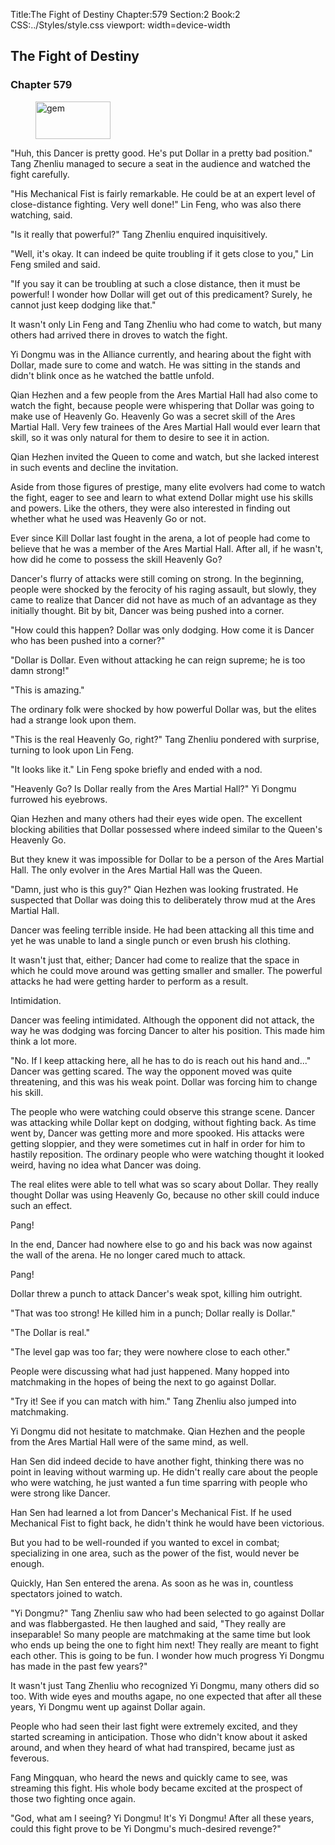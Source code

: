 Title:The Fight of Destiny 
Chapter:579 
Section:2 
Book:2 
CSS:../Styles/style.css 
viewport: width=device-width
  
## The Fight of Destiny
### Chapter 579 
<figure>
	<img src="../Images/gem.gif" alt="gem" id="gem" width="120" height="60" />
</figure>
  

  
  "Huh, this Dancer is pretty good. He's put Dollar in a pretty bad position." Tang Zhenliu managed to secure a seat in the audience and watched the fight carefully.

"His Mechanical Fist is fairly remarkable. He could be at an expert level of close-distance fighting. Very well done!" Lin Feng, who was also there watching, said.

"Is it really that powerful?" Tang Zhenliu enquired inquisitively.

"Well, it's okay. It can indeed be quite troubling if it gets close to you," Lin Feng smiled and said.

"If you say it can be troubling at such a close distance, then it must be powerful! I wonder how Dollar will get out of this predicament? Surely, he cannot just keep dodging like that."

It wasn't only Lin Feng and Tang Zhenliu who had come to watch, but many others had arrived there in droves to watch the fight.

Yi Dongmu was in the Alliance currently, and hearing about the fight with Dollar, made sure to come and watch. He was sitting in the stands and didn't blink once as he watched the battle unfold.

Qian Hezhen and a few people from the Ares Martial Hall had also come to watch the fight, because people were whispering that Dollar was going to make use of Heavenly Go. Heavenly Go was a secret skill of the Ares Martial Hall. Very few trainees of the Ares Martial Hall would ever learn that skill, so it was only natural for them to desire to see it in action.

Qian Hezhen invited the Queen to come and watch, but she lacked interest in such events and decline the invitation.

Aside from those figures of prestige, many elite evolvers had come to watch the fight, eager to see and learn to what extend Dollar might use his skills and powers. Like the others, they were also interested in finding out whether what he used was Heavenly Go or not.

Ever since Kill Dollar last fought in the arena, a lot of people had come to believe that he was a member of the Ares Martial Hall. After all, if he wasn't, how did he come to possess the skill Heavenly Go?

Dancer's flurry of attacks were still coming on strong. In the beginning, people were shocked by the ferocity of his raging assault, but slowly, they came to realize that Dancer did not have as much of an advantage as they initially thought. Bit by bit, Dancer was being pushed into a corner.

"How could this happen? Dollar was only dodging. How come it is Dancer who has been pushed into a corner?"

"Dollar is Dollar. Even without attacking he can reign supreme; he is too damn strong!"

"This is amazing."

The ordinary folk were shocked by how powerful Dollar was, but the elites had a strange look upon them.

"This is the real Heavenly Go, right?" Tang Zhenliu pondered with surprise, turning to look upon Lin Feng.

"It looks like it." Lin Feng spoke briefly and ended with a nod.

"Heavenly Go? Is Dollar really from the Ares Martial Hall?" Yi Dongmu furrowed his eyebrows.

Qian Hezhen and many others had their eyes wide open. The excellent blocking abilities that Dollar possessed where indeed similar to the Queen's Heavenly Go.

But they knew it was impossible for Dollar to be a person of the Ares Martial Hall. The only evolver in the Ares Martial Hall was the Queen.

"Damn, just who is this guy?" Qian Hezhen was looking frustrated. He suspected that Dollar was doing this to deliberately throw mud at the Ares Martial Hall.

Dancer was feeling terrible inside. He had been attacking all this time and yet he was unable to land a single punch or even brush his clothing.

It wasn't just that, either; Dancer had come to realize that the space in which he could move around was getting smaller and smaller. The powerful attacks he had were getting harder to perform as a result.

Intimidation.

Dancer was feeling intimidated. Although the opponent did not attack, the way he was dodging was forcing Dancer to alter his position. This made him think a lot more.

"No. If I keep attacking here, all he has to do is reach out his hand and..." Dancer was getting scared. The way the opponent moved was quite threatening, and this was his weak point. Dollar was forcing him to change his skill.

The people who were watching could observe this strange scene. Dancer was attacking while Dollar kept on dodging, without fighting back. As time went by, Dancer was getting more and more spooked. His attacks were getting sloppier, and they were sometimes cut in half in order for him to hastily reposition. The ordinary people who were watching thought it looked weird, having no idea what Dancer was doing.

The real elites were able to tell what was so scary about Dollar. They really thought Dollar was using Heavenly Go, because no other skill could induce such an effect.

Pang!

In the end, Dancer had nowhere else to go and his back was now against the wall of the arena. He no longer cared much to attack.

Pang!

Dollar threw a punch to attack Dancer's weak spot, killing him outright.

"That was too strong! He killed him in a punch; Dollar really is Dollar."

"The Dollar is real."

"The level gap was too far; they were nowhere close to each other."

People were discussing what had just happened. Many hopped into matchmaking in the hopes of being the next to go against Dollar.

"Try it! See if you can match with him." Tang Zhenliu also jumped into matchmaking.

Yi Dongmu did not hesitate to matchmake. Qian Hezhen and the people from the Ares Martial Hall were of the same mind, as well.

Han Sen did indeed decide to have another fight, thinking there was no point in leaving without warming up. He didn't really care about the people who were watching, he just wanted a fun time sparring with people who were strong like Dancer.

Han Sen had learned a lot from Dancer's Mechanical Fist. If he used Mechanical Fist to fight back, he didn't think he would have been victorious.

But you had to be well-rounded if you wanted to excel in combat; specializing in one area, such as the power of the fist, would never be enough.

Quickly, Han Sen entered the arena. As soon as he was in, countless spectators joined to watch.

"Yi Dongmu?" Tang Zhenliu saw who had been selected to go against Dollar and was flabbergasted. He then laughed and said, "They really are inseparable! So many people are matchmaking at the same time but look who ends up being the one to fight him next! They really are meant to fight each other. This is going to be fun. I wonder how much progress Yi Dongmu has made in the past few years?"

It wasn't just Tang Zhenliu who recognized Yi Dongmu, many others did so too. With wide eyes and mouths agape, no one expected that after all these years, Yi Dongmu went up against Dollar again.

People who had seen their last fight were extremely excited, and they started screaming in anticipation. Those who didn't know about it asked around, and when they heard of what had transpired, became just as feverous.

Fang Mingquan, who heard the news and quickly came to see, was streaming this fight. His whole body became excited at the prospect of those two fighting once again.

"God, what am I seeing? Yi Dongmu! It's Yi Dongmu! After all these years, could this fight prove to be Yi Dongmu's much-desired revenge?"
